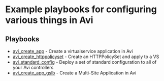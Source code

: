 # Example playbooks for configuring various things in Avi

## Playbooks
* [avi_create_app](https://github.com/canad1an/avi_ansible_examples/tree/main/avi_create_app) - Create a virtualservice application in Avi
* [avi_create_httppolicyset](https://github.com/canad1an/avi_ansible_examples/tree/main/avi_create_httppolicyset) - Create an HTTPPolicySet and apply to a VS
* [avi_standard_config](https://github.com/canad1an/avi_ansible_examples/tree/main/avi_standard_config) - Deploy a set of standard configuration to all of your Avi controllers
* [avi_create_app_gslb](https://github.com/canad1an/avi_ansible_examples/tree/main/avi_create_app_gslb) - Create a Multi-Site Application in Avi
